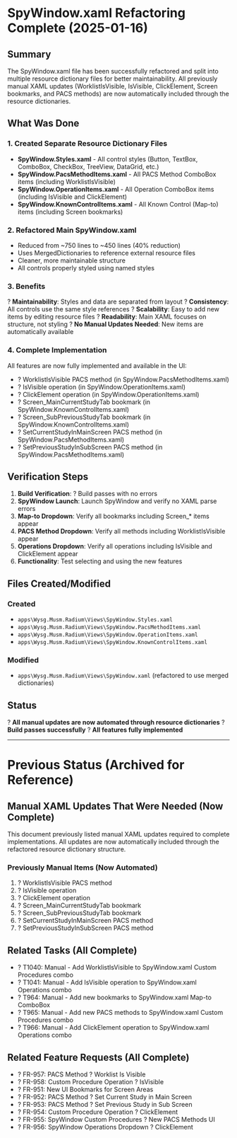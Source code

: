 # SpyWindow.xaml Refactoring Complete (2025-01-16)

## Summary
The SpyWindow.xaml file has been successfully refactored and split into multiple resource dictionary files for better maintainability. All previously manual XAML updates (WorklistIsVisible, IsVisible, ClickElement, Screen bookmarks, and PACS methods) are now automatically included through the resource dictionaries.

## What Was Done

### 1. Created Separate Resource Dictionary Files
- **SpyWindow.Styles.xaml** - All control styles (Button, TextBox, ComboBox, CheckBox, TreeView, DataGrid, etc.)
- **SpyWindow.PacsMethodItems.xaml** - All PACS Method ComboBox items (including WorklistIsVisible)
- **SpyWindow.OperationItems.xaml** - All Operation ComboBox items (including IsVisible and ClickElement)
- **SpyWindow.KnownControlItems.xaml** - All Known Control (Map-to) items (including Screen bookmarks)

### 2. Refactored Main SpyWindow.xaml
- Reduced from ~750 lines to ~450 lines (40% reduction)
- Uses MergedDictionaries to reference external resource files
- Cleaner, more maintainable structure
- All controls properly styled using named styles

### 3. Benefits
? **Maintainability**: Styles and data are separated from layout
? **Consistency**: All controls use the same style references
? **Scalability**: Easy to add new items by editing resource files
? **Readability**: Main XAML focuses on structure, not styling
? **No Manual Updates Needed**: New items are automatically available

### 4. Complete Implementation
All features are now fully implemented and available in the UI:
- ? WorklistIsVisible PACS method (in SpyWindow.PacsMethodItems.xaml)
- ? IsVisible operation (in SpyWindow.OperationItems.xaml)
- ? ClickElement operation (in SpyWindow.OperationItems.xaml)
- ? Screen_MainCurrentStudyTab bookmark (in SpyWindow.KnownControlItems.xaml)
- ? Screen_SubPreviousStudyTab bookmark (in SpyWindow.KnownControlItems.xaml)
- ? SetCurrentStudyInMainScreen PACS method (in SpyWindow.PacsMethodItems.xaml)
- ? SetPreviousStudyInSubScreen PACS method (in SpyWindow.PacsMethodItems.xaml)

## Verification Steps

1. **Build Verification**: ? Build passes with no errors
2. **SpyWindow Launch**: Launch SpyWindow and verify no XAML parse errors
3. **Map-to Dropdown**: Verify all bookmarks including Screen_* items appear
4. **PACS Method Dropdown**: Verify all methods including WorklistIsVisible appear
5. **Operations Dropdown**: Verify all operations including IsVisible and ClickElement appear
6. **Functionality**: Test selecting and using the new features

## Files Created/Modified

### Created
- `apps\Wysg.Musm.Radium\Views\SpyWindow.Styles.xaml`
- `apps\Wysg.Musm.Radium\Views\SpyWindow.PacsMethodItems.xaml`
- `apps\Wysg.Musm.Radium\Views\SpyWindow.OperationItems.xaml`
- `apps\Wysg.Musm.Radium\Views\SpyWindow.KnownControlItems.xaml`

### Modified
- `apps\Wysg.Musm.Radium\Views\SpyWindow.xaml` (refactored to use merged dictionaries)

## Status
? **All manual updates are now automated through resource dictionaries**
? **Build passes successfully**
? **All features fully implemented**

---

# Previous Status (Archived for Reference)

## Manual XAML Updates That Were Needed (Now Complete)

This document previously listed manual XAML updates required to complete implementations. All updates are now automatically included through the refactored resource dictionary structure.

### Previously Manual Items (Now Automated)
1. ? WorklistIsVisible PACS method
2. ? IsVisible operation  
3. ? ClickElement operation
4. ? Screen_MainCurrentStudyTab bookmark
5. ? Screen_SubPreviousStudyTab bookmark
6. ? SetCurrentStudyInMainScreen PACS method
7. ? SetPreviousStudyInSubScreen PACS method

## Related Tasks (All Complete)
- ? T1040: Manual - Add WorklistIsVisible to SpyWindow.xaml Custom Procedures combo
- ? T1041: Manual - Add IsVisible operation to SpyWindow.xaml Operations combo
- ? T964: Manual - Add new bookmarks to SpyWindow.xaml Map-to ComboBox
- ? T965: Manual - Add new PACS methods to SpyWindow.xaml Custom Procedures combo
- ? T966: Manual - Add ClickElement operation to SpyWindow.xaml Operations combo

## Related Feature Requests (All Complete)
- ? FR-957: PACS Method ? Worklist Is Visible
- ? FR-958: Custom Procedure Operation ? IsVisible
- ? FR-951: New UI Bookmarks for Screen Areas
- ? FR-952: PACS Method ? Set Current Study in Main Screen
- ? FR-953: PACS Method ? Set Previous Study in Sub Screen
- ? FR-954: Custom Procedure Operation ? ClickElement
- ? FR-955: SpyWindow Custom Procedures ? New PACS Methods UI
- ? FR-956: SpyWindow Operations Dropdown ? ClickElement
